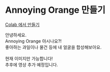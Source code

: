 # Annoying Orange 만들기

<a href=https://colab.research.google.com/github/JunaHwang/Annoying_Orange_mk/blob/main/Annoying_Orange_%EB%A7%8C%EB%93%A4%EA%B8%B0.ipynb>Colab 에서 만들기</a>


안녕하세요.<br>
Annoying Orange 아시나요?!<br>
좋아하는 과일이나 물건 등에 내 얼굴을 합성해보아요.<br>
<br>
현재 이미지만 가능합니다!<br>
추후에 영상 추가 예정입니다.<br>
